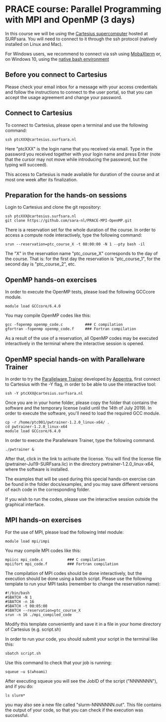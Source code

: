 # PRACE course: Parallel Programming with MPI and OpenMP (3 days)

In this course we will be using the [Cartesius supercomputer](https://userinfo.surfsara.nl/systems/cartesius) hosted at SURFsara. You will need to connect to it through the ssh protocol (natively installed on Linux and Mac).

For Windows users, we recommend to connect via ssh using [MobaXterm](https://mobaxterm.mobatek.net/) or, on Windows 10, using the [native bash environment](https://msdn.microsoft.com/en-us/commandline/wsl/install_guide)

## Before you connect to Cartesius

Please check your email inbox for a message with your access credentials and follow the instructions to connect to the user portal, so that you can accept the usage agreement and change your password.

## Connect to Cartesius

To connect to Cartesius, please open a terminal and use the following command:

    ssh ptcXXX@cartesius.surfsara.nl

Here "ptcXXX" is the login name that you received via email. Type in the password you received together with your login name and press Enter (note that the cursor may not move while introducing the password, but the typing will succeed).

This access to Cartesius is made available for duration of the course and at most one week after its finalization.

## Preparation for the hands-on sessions

Login to Cartesius and clone the git repository:

    ssh ptcXXX@cartesius.surfsara.nl
    git clone https://github.com/sara-nl/PRACE-MPI-OpenMP.git
    
There is a reservation set for the whole duration of the course. In order to access a compute node interactively, type the following command:

    srun --reservation=ptc_course_X -t 08:00:00 -N 1 --pty bash -il
    
The "X" in the reservation name "ptc_course_X" corresponds to the day of the course. That is: for the first day the reservation is "ptc_course_1", for the second day is "ptc_course_2", etc.

## OpenMP hands-on exercises
    
In order to execute the OpenMP tests, please load the following GCCcore module.

    module load GCCcore/6.4.0
    
You may compile OpenMP codes like this:

    gcc -fopenmp openmp_code.c          ### C compilation
    gfortran -fopenmp openmp_code.f     ### Fortran compilation

As a result of the use of a reservation, all OpenMP codes may be executed interactively in the terminal where the interactive session is opened.

## OpenMP special hands-on with Parallelware Trainer

In order to try the [Parallelware Trainer](https://www.appentra.com/products/parallelware-trainer/) developed by [Appentra](https://www.appentra.com), first connect to Cartesius with the -Y flag, in order to be able to use the interactive tool:

    ssh -Y ptcXXX@cartesius.surfsara.nl
    
Once you are in your home folder, please copy the folder that contains the software and the temporary license (valid until the 14th of July 2019). In order to execute the software, you'll need to load the required GCC module.
    
    cp -r /home/ptc001/pwtrainer-1.2.0_linux-x64/ .
    cd pwtrainer-1.2.0_linux-x64
    module load GCCcore/6.4.0
    
In order to execute the Parallelware Trainer, type the following command.
    
    ./pwtrainer &
    
After that, click in the link to activate the license. You will find the license file (pwtrainer-Jul19-SURFsara.lic) in the directory pwtrainer-1.2.0_linux-x64, where the software is installed.

The examples that will be used during this special hands-on exercise can be found in the folder docs/examples, and you may save different versions of each code in the corresponding folder.

If you wish to run the codes, please use the interactive session outside the graphical interface.

## MPI hands-on exercises

For the use of MPI, please load the following Intel module:

    module load mpi/impi
    
You may compile MPI codes like this:

    mpiicc mpi_code.c           ### C compilation
    mpiifort mpi_code.f         ### Fortran compilation
    
The compilation of MPI codes should be done interactively, but the execution should be done using a batch script. Please use the following template to run your MPI tasks (remember to change the reservation name):

    #!/bin/bash
    #SBATCH -N 1 
    #SBATCH -n 16
    #SBATCH -t 00:05:00
    #SBATCH --reservation=ptc_course_X
    srun -n 16 ./mpi_compiled_code

Modify this template conveniently and save it in a file in your home directory of Cartesius (e.g. script.sh)

In order to run your code, you should submit your script in the terminal like this:

    sbatch script.sh
    
Use this command to check that your job is running:

    squeue –u $(whoami)
   
After executing squeue you will see the JobID of the script ("NNNNNNN"), and if you do:

    ls slurm*

you may also see a new file called "slurm-NNNNNNN.out". This file contains the output of your code, so that you can check if the execution was successful.
